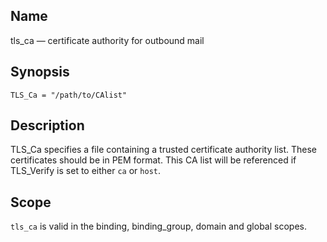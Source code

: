 <a name="config.tls_ca"></a>
## Name

tls_ca — certificate authority for outbound mail

## Synopsis

`TLS_Ca = "/path/to/CAlist"`

<a name="idp26941760"></a>
## Description

TLS_Ca specifies a file containing a trusted certificate authority list. These certificates should be in PEM format. This CA list will be referenced if TLS_Verify is set to either `ca` or `host`.

<a name="idp26944640"></a>
## Scope

`tls_ca` is valid in the binding, binding_group, domain and global scopes.
